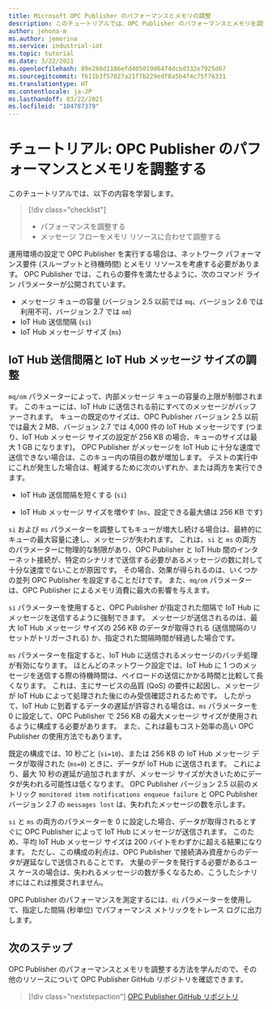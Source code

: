 ```yaml
---
title: Microsoft OPC Publisher のパフォーマンスとメモリの調整
description: このチュートリアルでは、OPC Publisher のパフォーマンスとメモリを調整する方法について説明します。
author: jehona-m
ms.author: jemorina
ms.service: industrial-iot
ms.topic: tutorial
ms.date: 3/22/2021
ms.openlocfilehash: 89e288d1186efd405019d6474dcbd332e7925d67
ms.sourcegitcommit: f611b3f57027a21f7b229edf8a5b4f4c75f76331
ms.translationtype: HT
ms.contentlocale: ja-JP
ms.lasthandoff: 03/22/2021
ms.locfileid: "104787379"
---
```

# <a name="tutorial-tune-the-opc-publisher-performance-and-memory"></a>チュートリアル: OPC Publisher のパフォーマンスとメモリを調整する

このチュートリアルでは、以下の内容を学習します。

> [!div class="checklist"]
> * パフォーマンスを調整する
> * メッセージ フローをメモリ リソースに合わせて調整する

運用環境の設定で OPC Publisher を実行する場合は、ネットワーク パフォーマンス要件 (スループットと待機時間) とメモリ リソースを考慮する必要があります。 OPC Publisher では、これらの要件を満たせるように、次のコマンド ライン パラメーターが公開されています。

* メッセージ キューの容量 (バージョン 2.5 以前では `mq`、バージョン 2.6 では利用不可、バージョン 2.7 では `om`)
* IoT Hub 送信間隔 (`si`)
* IoT Hub メッセージ サイズ (`ms`)

## <a name="adjusting-iot-hub-send-interval-and-iot-hub-message-size"></a>IoT Hub 送信間隔と IoT Hub メッセージ サイズの調整

`mq/om` パラメーターによって、内部メッセージ キューの容量の上限が制御されます。 このキューには、IoT Hub に送信される前にすべてのメッセージがバッファーされます。 キューの既定のサイズは、OPC Publisher バージョン 2.5 以前では最大 2 MB、バージョン 2.7 では 4,000 件の IoT Hub メッセージです (つまり、IoT Hub メッセージ サイズの設定が 256 KB の場合、キューのサイズは最大 1 GB になります)。 OPC Publisher がメッセージを IoT Hub に十分な速度で送信できない場合は、このキュー内の項目の数が増加します。 テストの実行中にこれが発生した場合は、軽減するために次のいずれか、または両方を実行できます。

* IoT Hub 送信間隔を短くする (`si`)

* IoT Hub メッセージ サイズを増やす (`ms`、設定できる最大値は 256 KB です)

`si` および `ms` パラメーターを調整してもキューが増大し続ける場合は、最終的にキューの最大容量に達し、メッセージが失われます。 これは、`si` と `ms` の両方のパラメーターに物理的な制限があり、OPC Publisher と IoT Hub 間のインターネット接続が、特定のシナリオで送信する必要があるメッセージの数に対して十分な速度でないことが原因です。 その場合、効果が得られるのは、いくつかの並列 OPC Publisher を設定することだけです。 また、`mq/om` パラメーターは、OPC Publisher によるメモリ消費に最大の影響を与えます。 

`si` パラメーターを使用すると、OPC Publisher が指定された間隔で IoT Hub にメッセージを送信するように強制できます。 メッセージが送信されるのは、最大 IoT Hub メッセージ サイズの 256 KB のデータが取得される (送信間隔のリセットがトリガーされる) か、指定された間隔時間が経過した場合です。

`ms` パラメーターを指定すると、IoT Hub に送信されるメッセージのバッチ処理が有効になります。 ほとんどのネットワーク設定では、IoT Hub に 1 つのメッセージを送信する際の待機時間は、ペイロードの送信にかかる時間と比較して長くなります。 これは、主にサービスの品質 (QoS) の要件に起因し、メッセージが IoT Hub によって処理された後にのみ受信確認されるためです。 したがって、IoT Hub に到着するデータの遅延が許容される場合は、`ms` パラメーターを 0 に設定して、OPC Publisher で 256 KB の最大メッセージ サイズが使用されるように構成する必要があります。 また、これは最もコスト効率の高い OPC Publisher の使用方法でもあります。

既定の構成では、10 秒ごと (`si=10`)、または 256 KB の IoT Hub メッセージ データが取得された (`ms=0`) ときに、データが IoT Hub に送信されます。 これにより、最大 10 秒の遅延が追加されますが、メッセージ サイズが大きいためにデータが失われる可能性は低くなります。 OPC Publisher バージョン 2.5 以前のメトリック `monitored item notifications enqueue failure` と OPC Publisher バージョン 2.7 の `messages lost` は、失われたメッセージの数を示します。

`si` と `ms` の両方のパラメーターを 0 に設定した場合、データが取得されるとすぐに OPC Publisher によって IoT Hub にメッセージが送信されます。 このため、平均 IoT Hub メッセージ サイズは 200 バイトをわずかに超える結果になります。 ただし、この構成の利点は、OPC Publisher で接続済み資産からのデータが遅延なしで送信されることです。 大量のデータを発行する必要があるユース ケースの場合は、失われるメッセージの数が多くなるため、こうしたシナリオにはこれは推奨されません。

OPC Publisher のパフォーマンスを測定するには、`di` パラメーターを使用して、指定した間隔 (秒単位) でパフォーマンス メトリックをトレース ログに出力します。

## <a name="next-steps"></a>次のステップ
OPC Publisher のパフォーマンスとメモリを調整する方法を学んだので、その他のリソースについて OPC Publisher GitHub リポジトリを確認できます。

> [!div class="nextstepaction"]
> [OPC Publisher GitHub リポジトリ](https://github.com/Azure/Industrial-IoT)